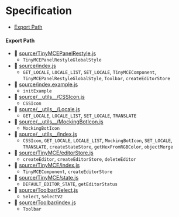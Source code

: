 # Specification

* [Export Path](#export-path)

#### Export Path
+ 📄 [source/TinyMCEPanelRestyle.js](source/TinyMCEPanelRestyle.js)
  - `TinyMCEPanelRestyleGlobalStyle`
+ 📄 [source/index.js](source/index.js)
  - `GET_LOCALE`, `LOCALE_LIST`, `SET_LOCALE`, `TinyMCEComponent`, `TinyMCEPanelRestyleGlobalStyle`, `Toolbar`, `createEditorStore`
+ 📄 [source/index.example.js](source/index.example.js)
  - `initExample`
+ 📄 [source/\_\_utils\_\_/CSSIcon.js](source/__utils__/CSSIcon.js)
  - `CSSIcon`
+ 📄 [source/\_\_utils\_\_/Locale.js](source/__utils__/Locale.js)
  - `GET_LOCALE`, `LOCALE_LIST`, `SET_LOCALE`, `TRANSLATE`
+ 📄 [source/\_\_utils\_\_/MockingBotIcon.js](source/__utils__/MockingBotIcon.js)
  - `MockingBotIcon`
+ 📄 [source/\_\_utils\_\_/index.js](source/__utils__/index.js)
  - `CSSIcon`, `GET_LOCALE`, `LOCALE_LIST`, `MockingBotIcon`, `SET_LOCALE`, `TRANSLATE`, `createStateStore`, `getHexFromRGBColor`, `objectMerge`
+ 📄 [source/TinyMCE/editorStore.js](source/TinyMCE/editorStore.js)
  - `createEditor`, `createEditorStore`, `deleteEditor`
+ 📄 [source/TinyMCE/index.js](source/TinyMCE/index.js)
  - `TinyMCEComponent`, `createEditorStore`
+ 📄 [source/TinyMCE/state.js](source/TinyMCE/state.js)
  - `DEFAULT_EDITOR_STATE`, `getEditorStatus`
+ 📄 [source/Toolbar/Select.js](source/Toolbar/Select.js)
  - `Select`, `SelectV2`
+ 📄 [source/Toolbar/index.js](source/Toolbar/index.js)
  - `Toolbar`
